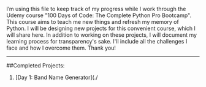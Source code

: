 I’m using this file to keep track of my progress while I work through the Udemy course "100 Days of Code: The Complete Python Pro Bootcamp". 
This course aims to teach me new things and refresh my memory of Python. 
I will be designing new projects for this convenient course, which I will share here. In addition to working on these projects, I will document my learning process for transparency's sake. 
I'll include all the challenges I face and how I overcome them. Thank you!

------------------------------------------------------------------------------------------------------------------------------------------
##Completed Projects:
1. [Day 1: Band Name Generator](./
